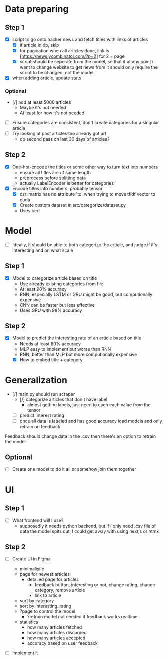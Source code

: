 # Data preparing
## Step 1
- [x] script to go onto hacker news and fetch titles with links of articles
    - [x] if article in db, skip
    - [x] for pagination when all articles done, link is [https://news.ycombinator.com/?p=2] for 2 = page
    - [x] script should be seperate from the model, so that if at any point i want to change website to get news from
        it should only require the script to be changed, not the model
- [x] when adding article, update stats

### Optional
- [/] add at least 5000 articles
    - Maybe it's not needed
    - At least for now it's not needed
- [ ] Ensure categories are consistent, don't create categories for a singular article
- [ ] Try looking at past articles too already got url
    - do second pass on last 30 days of articles?

## Step 2
- [x] One-hot-encode the titles or some other way to turn text into numbers
    - ensure all titles are of same length
    - preprocess before splitting data
    - actually LabelEncoder is better for categories
- [x] Encode titles into numbers, probably tensor
    - [x] csr_matrix has no attribute 'to' when trying to move tfidf vector to cuda
    - [x] Create custom dataset in src/categorize/dataset.py
    - Uses bert

# Model
- [ ] Ideally, it should be able to both categorize the article, and judge if it's interesting and on what scale

## Step 1
- [x] Model to categorize article based on title
    - Use already existing categories from file
    - At least 90% accuracy
    - RNN, especially LSTM or GRU might be good,
    but computionally expensive
    - CNN can be faster but less effective
    - Uses GRU with 98% accuracy

## Step 2
- [x] Model to predict the interesting rate of an article based on title
    - Needs at least 80% accuracy
    - MLP easy to implement but worse than RNN
    - RNN, better than MLP but more computionally expensive
    - [x] How to embed title + category

# Generalization
- [/] main.py should run scraper
    - [/] categorize articles that don't have label
        - almost getting labels, just need to each
        each value from the tensor
    - [ ] predict interest rating
    - [ ] once all data is labeled and has good accuracy
        load models and only retrain on feedback

Feedback should change data in the .csv
then there's an option to retrain the model

## Optional
- [ ] Create one model to do it all or somehow join them together

# UI
## Step 1
- [ ] What frontend will I use?
    - supposedly it needs python backend,
    but if i only need .csv file of data the model spits out,
    I could get away with using nextjs or htmx

## Step 2
- [ ] Create UI in Figma
    - minimalistic
    - page for newest articles
        - detailed page for articles
            - feedback button,
            interesting or not,
            change rating,
            change category,
            remove article
            - link to article
    - sort by category
    - sort by interesting_rating
    - ?page to control the model
        - ?retrain model not needed if feedback works realtime
    - statistics
        - how many articles fetched
        - how many articles discarded
        - how many articles accepted
        - accuracy based on user feedback

- [ ] Implement it

